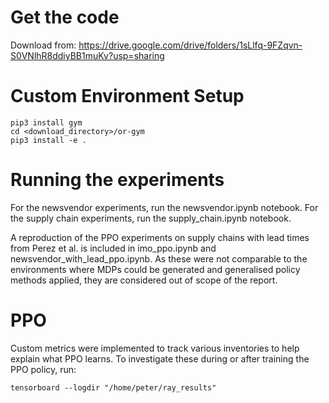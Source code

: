 # Get the code
Download from: https://drive.google.com/drive/folders/1sLlfq-9FZqvn-S0VNlhR8ddiyBB1muKv?usp=sharing

# Custom Environment Setup
```
pip3 install gym
cd <download_directory>/or-gym
pip3 install -e .
```

# Running the experiments
For the newsvendor experiments, run the newsvendor.ipynb notebook.
For the supply chain experiments, run the supply_chain.ipynb notebook.

A reproduction of the PPO experiments on supply chains with lead times from Perez et al. is included in imo_ppo.ipynb and newsvendor_with_lead_ppo.ipynb. 
As these were not comparable to the environments where MDPs could be generated and generalised policy methods applied, they are considered out of scope of the report. 

# PPO
Custom metrics were implemented to track various inventories to help explain what PPO learns.
To investigate these during or after training the PPO policy, run:
```
tensorboard --logdir "/home/peter/ray_results"
```